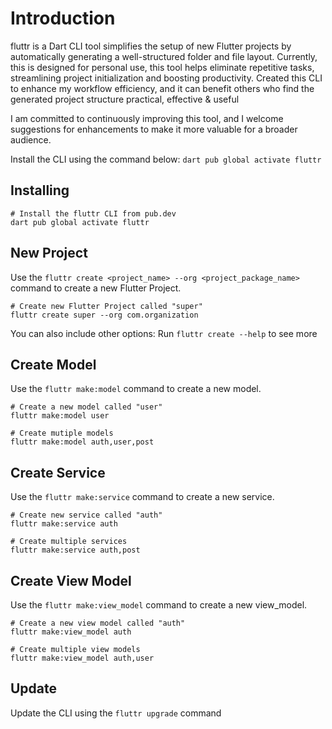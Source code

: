 # Introduction

fluttr is a Dart CLI tool simplifies the setup of new Flutter projects by automatically generating a well-structured folder and file layout. Currently, this is designed for personal use, this tool helps eliminate repetitive tasks, streamlining project initialization and boosting productivity. Created this CLI to enhance my workflow efficiency, and it can benefit others who find the generated project structure practical, effective & useful

I am committed to continuously improving this tool, and I welcome suggestions for enhancements to make it more valuable for a broader audience.

Install the CLI using the command below:
`dart pub global activate fluttr`

## Installing

```shell
# Install the fluttr CLI from pub.dev
dart pub global activate fluttr
```

## New Project

Use the `fluttr create <project_name> --org <project_package_name>` command to create a new Flutter Project.

```shell
# Create new Flutter Project called "super"
fluttr create super --org com.organization
```

You can also include other options: Run `fluttr create --help` to see more

## Create Model

Use the `fluttr make:model` command to create a new model.

```shell
# Create a new model called "user"
fluttr make:model user

# Create mutiple models
fluttr make:model auth,user,post
```

## Create Service

Use the `fluttr make:service` command to create a new service.

```shell
# Create new service called "auth"
fluttr make:service auth

# Create multiple services
fluttr make:service auth,post
```

## Create View Model

Use the `fluttr make:view_model` command to create a new view_model.

```shell
# Create a new view model called "auth"
fluttr make:view_model auth

# Create multiple view models
fluttr make:view_model auth,user
```

## Update

Update the CLI using the `fluttr upgrade` command
